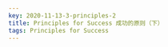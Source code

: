 ```yaml
---
key: 2020-11-13-3-principles-2
title: Principles for Success 成功的原则（下）
tags: Principles for Success
---
```




<!--more-->
